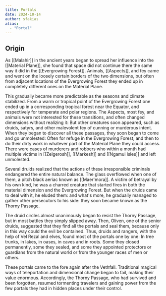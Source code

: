 ```yaml
---
title: Portals
date: 2024-10-14
author: sfakias
alias:
  - "Portal" 
---
```


## Origin

As [[Malahir]] in the ancient years began to spread her influence into the [[Material Plane]], she found that space did not continue there the same way it did in the [[Evergrowing Forest]]. Animals, [[Aspects]], and fey came and went on the loosely certain borders of the two dimensions, but often from adjacent locations of the Evergrowing Forest they ended up in completely different ones on the Material Plane.

This gradually became more predictable as the seasons and climate stabilized. From a warm or tropical point of the Evergrowing Forest one ended up in a corresponding tropical forest near the Equator, and respectively for temperate and polar regions. The Aspects, most fey, and animals were not interested for these transitions, and often changed dimensions without realizing it: But other creatures soon appeared, such as druids, satyrs, and other malevolent fey of cunning or murderous intent. When they began to discover all these passages, they soon began to come and go unmolested: Often for refuge in the Evergrowing Forest, and then to do their dirty work in whatever part of the Material Plane they could access. There were cases of murderers and robbers who within a month had multiple victims in [[Zelgerosh]], [[Markesh]] and [[Ngamui Isles]] and left unmolested.

Several druids realized that the actions of these irresponsible criminals endangered the entire natural balance. The glass overflowed when one of them, a pitch black aeriac known as [[Maer'mora]]. A victim of betrayal by his own kind, he was a charred creature that started fires in both the material dimension and the Evergrowing Forest. But when the druids came to deal with it, he eluded them: and what's more, he gradually managed to gather other persecutors to his side: they soon became known as the Thorny Passage.

The druid circles almost unanimously began to resist the Thorny Passage, but in most battles they simply slipped away. Then, Oliven, one of the senior druids, suggested that they find all the portals and seal them, because only in this way could the evil be contained. Thus, druids and rangers, with the help of Vel Rezal and elves, found most of the portals one by one: In tree trunks, in lakes, in oases, in caves and in roots. Some they closed permanently, some they sealed, and some they appointed protectors or guardians from the natural world or from the younger races of men or others.

These portals came to the fore again after the Vethfall. Traditional magical ways of teleportation and dimensional change began to fail, making their value enormous. Accordingly, the Thorny Passage, who had survived and been forgotten, resumed tormenting travelers and gaining power from the few portals they had in hidden places under their control.